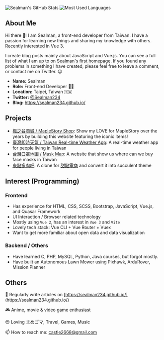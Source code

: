 ![Sealman's GitHub Stats](https://github-readme-stats.vercel.app/api?username=sealman234&count_private=true&show_icons=true&theme=vue-dark&hide_title=true)
![Most Used Languages](https://github-readme-stats.vercel.app/api/top-langs/?username=sealman234&layout=compact&theme=vue-dark)


## About Me

Hi there 👋! I am Sealman, a front-end developer from Taiwan. I have a passion for learning new things and sharing my knowledge with others. Recently interested in Vue 3.

I create blog posts mainly about JavaScript and Vue.js. You can see a full list of what I am up to on [Sealman's first homepage](https://sealman234.github.io/). If you found any problems in something I have created, please feel free to leave a comment, or contact me on Twitter. 😉

* **Name:** Sealman
* **Role:** Front-end Developer 👨‍💻
* **Location:** Taipei, Taiwan 🇹🇼
* **Twitter:** [@Sealman234](https://twitter.com/Sealman234)
* **Blog:** https://sealman234.github.io/

## Projects

* [楓之谷商城 / MapleStory Shop](https://sealman234.github.io/MapleStoryShopV4/): Show my LOVE for MapleStory over the years by building this website featuring the iconic items!
* [臺灣即時天氣 / Taiwan Real-time Weather App](https://sealman234.github.io/taiwan-realtime-weather-app/): A real-time weather app for people living in Taiwan
* [台灣口罩地圖 / Mask Map](https://sealman234.github.io/MaskMapV4/): A website that show us where can we buy face masks in Taiwan
* [來點多肉吧](https://sealman234.github.io/Succulent/): A clone for [甜點電商](https://www.youtube.com/watch?v=qWrp4CrObyE) and convert it into succulent theme

## Interest (Programming)

### Frontend

* Has experience for HTML, CSS, SCSS, Bootstrap, JavaScript, Vue.js, and Quasar Framework
* UI Interaction / Browser related technology
* Mostly using `Vue 2`, has an interest in `Vue 3` and `Vite`
* Lovely tech stack: Vue CLI + Vue Router + Vuex
* Want to get more familiar about open data and data visualization

### Backend / Others

* Have learned C, PHP, MySQL, Python, Java courses, but forgot mostly.
* Have built an Autonomous Lawn Mower using Pixhawk, ArduRover, Mission Planner
  
## Others

📝 Regularly write articles on [https://sealman234.github.io/](https://sealman234.github.io/)

🎮 Anime, movie & video game enthusiast

😍 Loving まめゴマ, Travel, Games, Music

📫 How to reach me: castle2668@gmail.com
